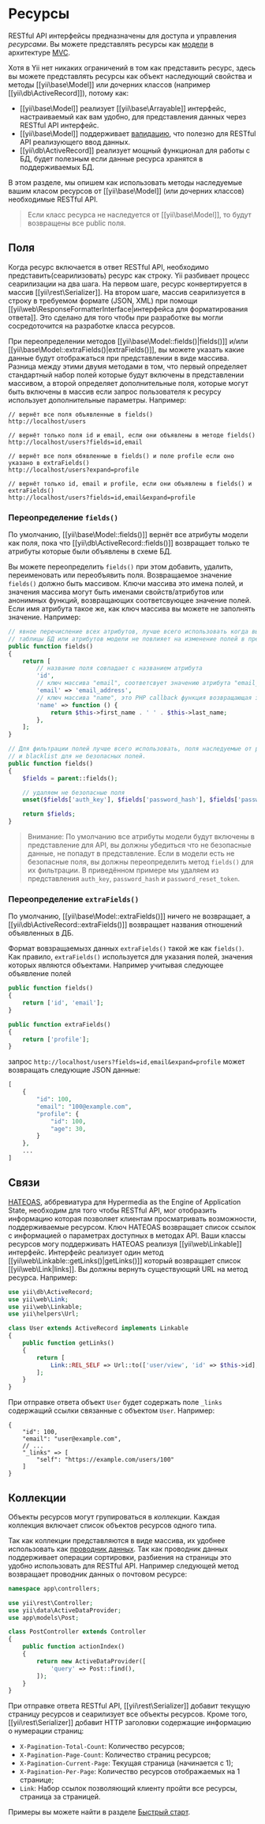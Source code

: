 Ресурсы
=========

RESTful API интерфейсы предназначены для доступа и управления *ресурсами*. Вы можете представлять ресурсы как
[модели](structure-models.md) в архитектуре [MVC](http://ru.wikipedia.org/wiki/Model-View-Controller).

Хотя в Yii нет никаких ограничений в том как представить ресурс, здесь вы можете представлять ресурсы
как объект наследующий свойства и методы [[yii\base\Model]] или дочерних классов (например [[yii\db\ActiveRecord]]), потому как:

* [[yii\base\Model]] реализует [[yii\base\Arrayable]] интерфейс, настраиваемый как вам удобно, для представления
данных через RESTful API интерфейс.
* [[yii\base\Model]] поддерживает [валидацию](input-validation.md), что полезно для RESTful API
  реализующего ввод данных.
* [[yii\db\ActiveRecord]] реализует мощный функционал для работы с БД, будет полезным если данные ресурса хранятся в поддерживаемых БД.

В этом разделе, мы опишем как использовать методы наследуемые вашим класом ресурсов от [[yii\base\Model]] (или дочерних классов) необходимые RESTful API.
> Если класс ресурса не наследуется от [[yii\base\Model]], то будут возвращены все public поля.


## Поля <a name="fields"></a>

Когда ресурс включается в ответ RESTful API, необходимо представить(сеарилизовать) ресурс как строку.
Yii разбивает процесс сеарилизации на два шага. На первом шаге, ресурс конвертируется в массив [[yii\rest\Serializer]].
На втором шаге, массив сеарилизуется в строку в требуемом формате (JSON, XML) при помощи
[[yii\web\ResponseFormatterInterface|интерфейса для форматирования ответа]]. Это сделано для того чтобы при разработке вы могли сосредоточится на разработке класса ресурсов.

При переопределении методов [[yii\base\Model::fields()|fields()]] и/или [[yii\base\Model::extraFields()|extraFields()]],
вы можете указать какие данные будут отображаться при представлении в виде массива.
Разница между этими двумя методами в том, что первый определяет стандартный набор полей которые будут включены в представлении массивом, а второй
определяет дополнительные поля, которые могут быть включены в массив если запрос пользователя к ресурсу использует дополнительные параметры.
Например:

```
// вернёт все поля объявленные в fields()
http://localhost/users

// вернёт только поля id и email, если они объявлены в методе fields()
http://localhost/users?fields=id,email

// вернёт все поля обявленные в fields() и поле profile если оно указано в extraFields()
http://localhost/users?expand=profile

// вернёт только id, email и profile, если они объявлены в fields() и extraFields()
http://localhost/users?fields=id,email&expand=profile
```


### Переопределение `fields()` <a name="overriding-fields"></a>

По умолчанию, [[yii\base\Model::fields()]] вернёт все атрибуты модели как поля, пока что
[[yii\db\ActiveRecord::fields()]] возвращает только те атрибуты которые были объявлены в схеме БД.

Вы можете переопределить `fields()` при этом добавить, удалить, переименовать или переобъявить поля. Возвращаемое значение `fields()`
должно быть массивом. Ключи массива это имена полей, и значения массива могут быть именами свойств/атрибутов или анонимных функций, возвращающих соответсвующее значение полей.
Если имя атрибута такое же, как ключ массива вы можете не заполнять значение. Например:
```php
// явное перечисление всех атрибутов, лучше всего использовать когда вы хотите убедиться что изменение
// таблицы БД или атрибутов модели не повлияет на изменение полей в представлении для API (для поддержки обратной совместимости с API).
public function fields()
{
    return [
        // название поля совпадает с названием атрибута
        'id',
        // ключ массива "email", соответсвует значению атрибута "email_address"
        'email' => 'email_address',
        // ключ массива "name", это PHP callback функция возвращающая значение
        'name' => function () {
            return $this->first_name . ' ' . $this->last_name;
        },
    ];
}

// Для фильтрации полей лучше всего использовать, поля наследуемые от родительского класса
// и blacklist для не безопасных полей.
public function fields()
{
    $fields = parent::fields();

    // удаляем не безопасные поля
    unset($fields['auth_key'], $fields['password_hash'], $fields['password_reset_token']);

    return $fields;
}
```

> Внимание: По умолчанию все атрибуты модели будут включены в представление для API, вы должны
> убедиться что не безопасные данные, не попадут в представление. Если в модели есть не безопасные поля,
> вы должны переопределить метод `fields()` для их фильтрации. В приведённом примере
> мы удаляем из представления `auth_key`, `password_hash` и `password_reset_token`.


### Переопределение `extraFields()` <a name="overriding-extra-fields"></a>

По умолчанию, [[yii\base\Model::extraFields()]] ничего не возвращает, а [[yii\db\ActiveRecord::extraFields()]]
возвращает названия отношений объявленных в ДБ.

Формат вовзращаемызх данных `extraFields()` такой же как `fields()`. Как правило, `extraFields()`
используется для указания полей, значения которых являются объектами. Например учитывая следующее объявление полей

```php
public function fields()
{
    return ['id', 'email'];
}

public function extraFields()
{
    return ['profile'];
}
```

запрос `http://localhost/users?fields=id,email&expand=profile` может возвращать следующие JSON данные:

```php
[
    {
        "id": 100,
        "email": "100@example.com",
        "profile": {
            "id": 100,
            "age": 30,
        }
    },
    ...
]
```


## Связи <a name="links"></a>

[HATEOAS](http://en.wikipedia.org/wiki/HATEOAS), аббревиатура для Hypermedia as the Engine of Application State,
необходим для того чтобы RESTful API, мог отобразить информацию которая позволяет клиентам просматривать возможности, поддерживаемые ресурсом. Ключ HATEOAS возвращает список ссылок с
информацией о параметрах доступных в методах API.
Ваши классы ресурсов могу поддерживать HATEOAS реализуя [[yii\web\Linkable]] интерфейс. Интерфейс
реализует один метод [[yii\web\Linkable::getLinks()|getLinks()]] который возвращает список [[yii\web\Link|links]].
Вы должны вернуть существующий URL на метод ресурса. Например:

```php
use yii\db\ActiveRecord;
use yii\web\Link;
use yii\web\Linkable;
use yii\helpers\Url;

class User extends ActiveRecord implements Linkable
{
    public function getLinks()
    {
        return [
            Link::REL_SELF => Url::to(['user/view', 'id' => $this->id], true),
        ];
    }
}
```

При отправке ответа объект `User` будет содержать поле `_links` содержащий ссылки связанные с объектом `User`.
Например:
```
{
    "id": 100,
    "email": "user@example.com",
    // ...
    "_links" => [
        "self": "https://example.com/users/100"
    ]
}
```


## Коллекции <a name="collections"></a>

Объекты ресурсов могут групироваться в *коллекции*. Каждая коллекция включает список объектов ресурсов одного типа.

Так как коллекции представляются в виде массива, их удобнее использовать как [проводник данных](output-data-providers.md).
Так как проводник данных поддерживает операции сортировки, разбиения на страницы это удобно использовать для RESTful API.
Например следующей метод возвращает проводник данных о почтовом ресурсе:

```php
namespace app\controllers;

use yii\rest\Controller;
use yii\data\ActiveDataProvider;
use app\models\Post;

class PostController extends Controller
{
    public function actionIndex()
    {
        return new ActiveDataProvider([
            'query' => Post::find(),
        ]);
    }
}
```

При отправке ответа RESTful API, [[yii\rest\Serializer]] добавит текущую страницу ресурсов и сеарилизует все объекты ресурсов.
Кроме того, [[yii\rest\Serializer]] добавит HTTP заголовки содержащие информацию о нумерации страниц:

* `X-Pagination-Total-Count`: Количество ресурсов;
* `X-Pagination-Page-Count`: Количество страниц ресурсов;
* `X-Pagination-Current-Page`: Текущая страница (начинается с 1);
* `X-Pagination-Per-Page`: Количество ресурсов отображаемых на 1 странице;
* `Link`: Набор ссылок позволяющий клиенту пройти все ресурсы, страница за страницей.

Примеры вы можете найти в разделе [Быстрый старт](rest-quick-start.md#trying-it-out).
